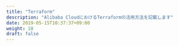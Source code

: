 ```yaml
---
title: "Terraform"
description: "Alibaba CloudにおけるTerraformの活用方法を記載します"
date: 2019-05-15T10:37:37+09:00
weight: 10
draft: false
---
```

<!-- descriptionがコンテンツの前に表示されます -->

<!-- コンテンツを書くときはこの下に記載ください -->



<!-- 配下タイトル一覧がコンテンツの後に表示されます -->